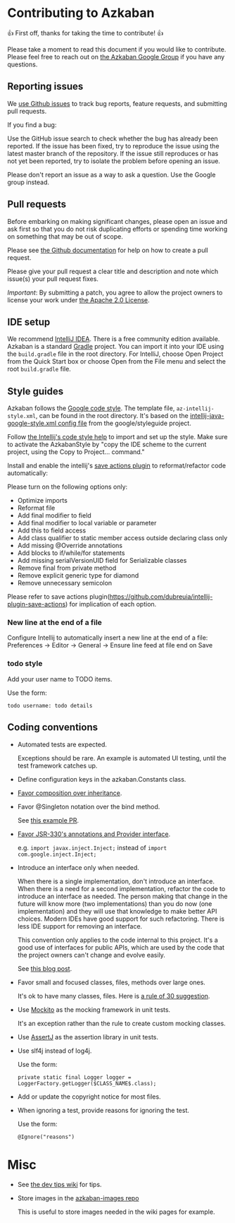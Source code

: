 # Contributing to Azkaban

:+1: First off, thanks for taking the time to contribute! :+1:

Please take a moment to read this document if you would like to contribute. Please feel free to 
reach out on [the Azkaban Google Group](https://groups.google.com/forum/?fromgroups#!forum/azkaban-dev) 
if you have any questions.

## Reporting issues

We [use Github issues](https://github.com/azkaban/azkaban/issues) to track bug reports, feature requests,
 and submitting pull requests.

If you find a bug:

Use the GitHub issue search to check whether the bug has already been reported.
If the issue has been fixed, try to reproduce the issue using the latest master branch of the repository.
If the issue still reproduces or has not yet been reported, try to isolate the problem before opening an issue.

Please don't report an issue as a way to ask a question. Use the Google group instead.

## Pull requests
Before embarking on making significant changes, please open an issue and ask first so that you do not risk 
duplicating efforts or spending time working on something that may be out of scope.

Please see [the Github documentation](https://help.github.com/articles/about-pull-requests/) for 
help on how to create a pull request.

Please give your pull request a clear title and description and note which issue(s) your pull request fixes.

*Important*: By submitting a patch, you agree to allow the project owners to license your work 
under [the Apache 2.0 License](http://www.apache.org/licenses/LICENSE-2.0).


## IDE setup

We recommend [IntelliJ IDEA](https://www.jetbrains.com/idea/). There is a free community 
edition available. Azkaban is a standard [Gradle](https://gradle.org/) 
project. You can import it into your IDE using the `build.gradle` file in the root directory. For IntelliJ, choose Open 
Project from the Quick Start box or choose Open from the File menu and select the root `build.gradle` file.

## Style guides

Azkaban follows the [Google code style](http://google.github.io/styleguide/). The template file, 
`az-intellij-style.xml`, can be found in the root directory. It's based on the 
[intellij-java-google-style.xml config file](https://github.com/google/styleguide/blob/75c289f1d33836d1ff4bd94e6c9033673e320b58/intellij-java-google-style.xml) from the google/styleguide project.

Follow [the Intellij's code style help](https://www.jetbrains.com/help/idea/2017.1/code-style.html) 
to import and set up the style. Make sure to activate the AzkabanStyle by
 "copy the IDE scheme to the current project, using the Copy to Project... command."

Install and enable the intellij's 
[save actions plugin](https://github.com/dubreuia/intellij-plugin-save-actions) 
to reformat/refactor code automatically:

Please turn on the following options only:
  * Optimize imports
  * Reformat file
  * Add final modifier to field	
  * Add final modifier to local variable or parameter	
  * Add this to field access
  * Add class qualifier to static member access outside declaring class only
  * Add missing @Override annotations
  * Add blocks to if/while/for statements
  * Add missing serialVersionUID field for Serializable classes
  * Remove final from private method
  * Remove explicit generic type for diamond	
  * Remove unnecessary semicolon	

Please refer to save actions plugin(https://github.com/dubreuia/intellij-plugin-save-actions) for implication of each option.

### New line at the end of a file

Configure Intellij to automatically insert a new line at the end of a file:
Preferences → Editor → General → Ensure line feed at file end on Save

### todo style

Add your user name to TODO items. 

  Use the form:
  
  `
  todo username: todo details
  `  

## Coding conventions

- Automated tests are expected.
  
  Exceptions should be rare. 
  An example is automated UI testing, until the test framework catches up. 
  
- Define configuration keys in the azkaban.Constants class.
  
- [Favor composition over inheritance](http://thefinestartist.com/effective-java/16).

- Favor @Singleton notation over the bind method. 

  See [this example PR](https://github.com/azkaban/azkaban/pull/1428).

- [Favor JSR-330's annotations and Provider interface](https://github.com/google/guice/wiki/JSR330). 
  
  e.g. `import javax.inject.Inject;` instead of `import com.google.inject.Inject;`

- Introduce an interface only when needed.
  
  When there is a single implementation, don't introduce an interface. When there is a need for a
   second implementation, refactor the code to introduce an interface as needed. 
   The person making that change in the future will know more (two implementations) than you do now (one implementation) 
   and they will use that knowledge to make better API choices. Modern IDEs have good support for
    such refactoring. There is less IDE support for removing an interface.
    
  This convention only applies to the code internal to this project. It's a good use of interfaces
   for public APIs, which are used by the code that the project owners can't change and evolve 
   easily.

  See [this blog post](https://rrees.me/2009/01/31/programming-to-interfaces-anti-pattern/).

- Favor small and focused classes, files, methods over large ones.

  It's ok to have many classes, files.
  Here is [a rule of 30 suggestion](https://dzone.com/articles/rule-30-%E2%80%93-when-method-class-or).

- Use [Mockito](http://site.mockito.org/) as the mocking framework in unit tests.

  It's an exception rather than the rule to create custom mocking classes.
  
- Use [AssertJ](http://joel-costigliola.github.io/assertj/) as the assertion library in unit tests.

- Use slf4j instead of log4j. 

  Use the form: 

  `
  private static final Logger logger = LoggerFactory.getLogger($CLASS_NAME$.class);
  ` 

- Add or update the copyright notice for most files.

- When ignoring a test, provide reasons for ignoring the test.

  Use the form: 
  
  `@Ignore("reasons")`
  
# Misc

- See [the dev tips wiki](https://github.com/azkaban/azkaban/wiki/Developer-Tools-and-Tips) for 
tips.

- Store images in the [azkaban-images repo](https://github.com/azkaban/azkaban-images)
 
  This is useful to store images needed in the wiki pages for example. 
